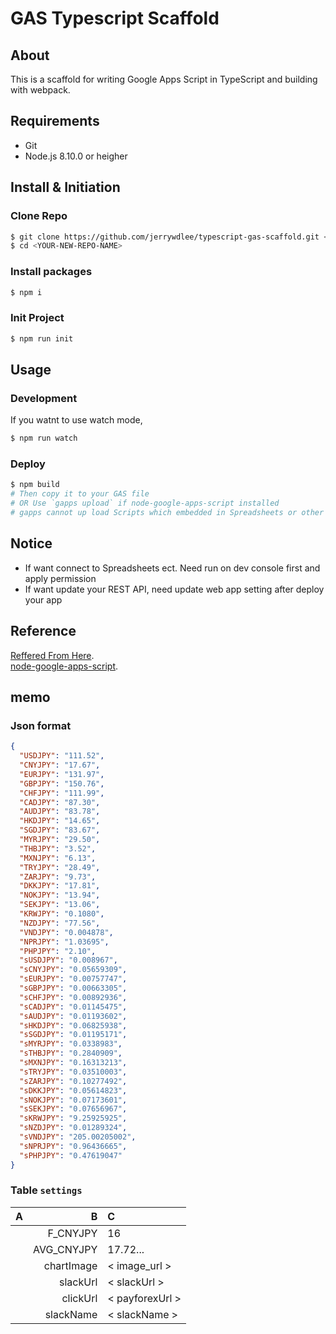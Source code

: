 # GAS Typescript Scaffold

## About

This is a scaffold for writing Google Apps Script in TypeScript and building with webpack.

## Requirements

* Git
* Node.js 8.10.0 or heigher

## Install & Initiation
### Clone Repo
```sh
$ git clone https://github.com/jerrywdlee/typescript-gas-scaffold.git <YOUR-NEW-REPO-NAME>
$ cd <YOUR-NEW-REPO-NAME>
```

### Install packages
```sh
$ npm i
```

### Init Project
```sh
$ npm run init
```

## Usage
### Development

If you watnt to use watch mode,

```sh
$ npm run watch
```

### Deploy
```sh
$ npm build
# Then copy it to your GAS file
# OR Use `gapps upload` if node-google-apps-script installed
# gapps cannot up load Scripts which embedded in Spreadsheets or other files
```

## Notice

- If want connect to Spreadsheets ect. Need run on dev console first and apply permission
- If want update your REST API, need update web app setting after deploy your app

## Reference
[Reffered From Here](https://github.com/naoki-sawada/gas-typescript-webpack.git).  
[node-google-apps-script](https://github.com/danthareja/node-google-apps-script).

## memo
### Json format
```json
{
  "USDJPY": "111.52",
  "CNYJPY": "17.67",
  "EURJPY": "131.97",
  "GBPJPY": "150.76",
  "CHFJPY": "111.99",
  "CADJPY": "87.30",
  "AUDJPY": "83.78",
  "HKDJPY": "14.65",
  "SGDJPY": "83.67",
  "MYRJPY": "29.50",
  "THBJPY": "3.52",
  "MXNJPY": "6.13",
  "TRYJPY": "28.49",
  "ZARJPY": "9.73",
  "DKKJPY": "17.81",
  "NOKJPY": "13.94",
  "SEKJPY": "13.06",
  "KRWJPY": "0.1080",
  "NZDJPY": "77.56",
  "VNDJPY": "0.004878",
  "NPRJPY": "1.03695",
  "PHPJPY": "2.10",
  "sUSDJPY": "0.008967",
  "sCNYJPY": "0.05659309",
  "sEURJPY": "0.00757747",
  "sGBPJPY": "0.00663305",
  "sCHFJPY": "0.00892936",
  "sCADJPY": "0.01145475",
  "sAUDJPY": "0.01193602",
  "sHKDJPY": "0.06825938",
  "sSGDJPY": "0.01195171",
  "sMYRJPY": "0.0338983",
  "sTHBJPY": "0.2840909",
  "sMXNJPY": "0.16313213",
  "sTRYJPY": "0.03510003",
  "sZARJPY": "0.10277492",
  "sDKKJPY": "0.05614823",
  "sNOKJPY": "0.07173601",
  "sSEKJPY": "0.07656967",
  "sKRWJPY": "9.25925925",
  "sNZDJPY": "0.01289324",
  "sVNDJPY": "205.00205002",
  "sNPRJPY": "0.96436665",
  "sPHPJPY": "0.47619047"
}
```

### Table `settings`
| A | B | C
:----:| ----: | :----
|  | F_CNYJPY | 16 |
|  | AVG_CNYJPY | 17.72... |
|  | chartImage | < image_url > |
|  | slackUrl | < slackUrl > |
|  | clickUrl | < payforexUrl > |
|  | slackName | < slackName > |

